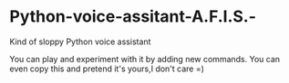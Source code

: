 # Python-voice-assitant-A.F.I.S.-
Kind of sloppy Python voice assistant



You can play and experiment with it by adding new commands.
You can even copy this and pretend it's yours,I don't care =)
